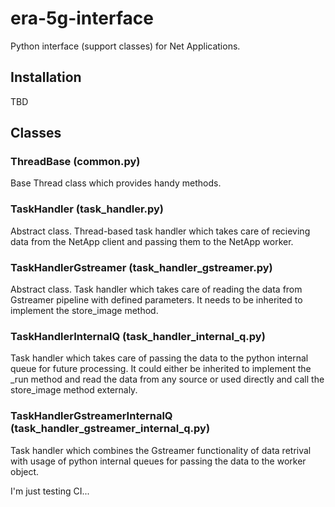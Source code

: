 # era-5g-interface
Python interface (support classes) for Net Applications.

## Installation

TBD

## Classes

### ThreadBase (common.py)

 Base Thread class which provides handy methods.

### TaskHandler (task_handler.py)

Abstract class. Thread-based task handler which takes care of recieving data from the NetApp client and passing them to the NetApp worker.

### TaskHandlerGstreamer (task_handler_gstreamer.py)

Abstract class. Task handler which takes care of reading the data from Gstreamer pipeline with defined parameters. It needs to be inherited to implement the store_image method.

### TaskHandlerInternalQ (task_handler_internal_q.py)

Task handler which takes care of passing the data to the python internal queue for future processing. It could either be inherited to implement the _run method and read the data from any source or used directly and call the store_image method externaly.

### TaskHandlerGstreamerInternalQ (task_handler_gstreamer_internal_q.py)

Task handler which combines the Gstreamer functionality of data retrival with usage of python internal queues for passing the data to the worker object.

I'm just testing CI...

